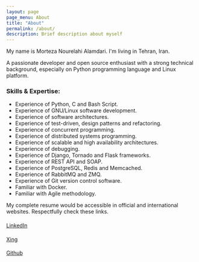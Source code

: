 ```yaml
---
layout: page
page_menu: About
title: "About"
permalink: /about/
description: Brief description about myself
---
```


My name is Morteza Nourelahi Alamdari. I'm living in Tehran, Iran.

A passionate developer and open source enthusiast with a strong technical
background, especially on Python programming language and Linux platform.

### Skills & Expertise:

* Experience of Python, C and Bash Script.
* Experience of GNU/Linux software development.
* Experience of software architectures.
* Experience of test-driven, design patterns and refactoring.
* Experience of concurrent programming.
* Experience of distributed systems programming.
* Experience of scalable and high availability architectures.
* Experience of debugging.
* Experience of Django, Tornado and Flask frameworks.
* Experience of REST API and SOAP.
* Experience of PostgreSQL, Redis and Memcached.
* Experience of RabbitMQ and ZMQ.
* Experience of Git version control software.
* Familiar with Docker.
* Familiar with Agile methodology.

My complete resume would be accessible in official and international websites.
Respectfully check these links.

<div class="center">
  <div class="card text-white bg-primary mb-3 card-extra-link">
    <div class="card-body">
      <h4 class="card-title">
        <a alt="My LinkedIn page" target="_blank" href="https://www.linkedin.com/in/morteza-nourelahi-alamdari/">
          <i class="fa fa-linkedin"></i>
        </a>
      </h4>
      <p class="card-text">
        <a alt="My LinkedIn profile" target="_blank" href="https://www.linkedin.com/in/morteza-nourelahi-alamdari/">LinkedIn</a>
      </p>
    </div>
  </div>

  <div class="card text-white bg-warning mb-3 card-extra-link">
    <div class="card-body">
      <h4 class="card-title">
        <a alt="My Xing page" target="_blank" href="https://www.xing.com/profile/Morteza_NourelahiAlamdari">
          <i class="fa fa-xing"></i>
        </a>
      </h4>
      <p class="card-text">
        <a alt="My Xing link" target="_blank" href="https://www.xing.com/profile/Morteza_NourelahiAlamdari">Xing</a>
      </p>
    </div>
  </div>

  <div class="card text-white bg-dark mb-3 card-extra-link">
    <div class="card-body">
      <h4 class="card-title">
        <a alt="My Github page" target="_blank" href="https://github.com/mortezaipo">
          <i class="fa fa-github"></i>
        </a>
      </h4>
      <p class="card-text">
        <a alt="My Github page" target="_blank" href="https://github.com/mortezaipo">Github</a>
      </p>
    </div>
  </div>
</div>